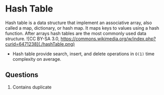 # Hash Table

Hash table is a data structure that implement an associative array, also called a map, dictionary, or hash map. It maps keys to values using a hash function. After arrays hash tables are the most commonly used data structure.
![CC BY-SA 3.0, https://commons.wikimedia.org/w/index.php?curid=6471238](./hashTable.png)

- Hash table provide search, insert, and delete operations in `O(1)` time complexity on average.

## Questions

1. Contains duplicate
